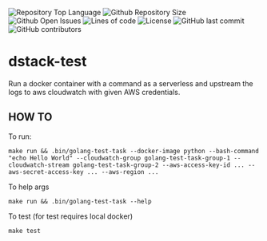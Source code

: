 ![Repository Top Language](https://img.shields.io/github/languages/top/ivan-bokov/dstack-test)
![Github Repository Size](https://img.shields.io/github/repo-size/ivan-bokov/dstack-test)
![Github Open Issues](https://img.shields.io/github/issues/ivan-bokov/dstack-test)
![Lines of code](https://img.shields.io/tokei/lines/github/ivan-bokov/dstack-test)
![License](https://img.shields.io/badge/license-MIT-green)
![GitHub last commit](https://img.shields.io/github/last-commit/ivan-bokov/dstack-test)
![GitHub contributors](https://img.shields.io/github/contributors/ivan-bokov/dstack-test)

# dstack-test
Run a docker container with a command as a serverless and upstream the logs to aws cloudwatch with given AWS credentials.

## HOW TO
To run:
```
make run && .bin/golang-test-task --docker-image python --bash-command "echo Hello World" --cloudwatch-group golang-test-task-group-1 --cloudwatch-stream golang-test-task-group-2 --aws-access-key-id ... --aws-secret-access-key ... --aws-region ...
```
To help args
```
make run && .bin/golang-test-task --help
```
To test (for test requires local docker)
```
make test
```

